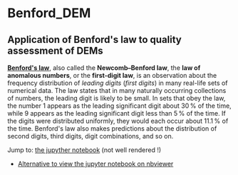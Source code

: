 # Benford_DEM

## Application of Benford's law to quality assessment of DEMs

**[Benford's law](https://en.wikipedia.org/wiki/Benford%27s_law)**, also called the **Newcomb–Benford law**, the **law of anomalous numbers**, or the **first-digit law**, is an observation about the frequency distribution of *leading digits* (*first digits*) in many real-life sets of numerical data. The law states that in many naturally occurring collections of numbers, the leading digit is likely to be small. In sets that obey the law, the number 1 appears as the leading significant digit about 30 % of the time, while 9 appears as the leading significant digit less than 5 % of the time. If the digits were distributed uniformly, they would each occur about 11.1 % of the time. Benford's law also makes predictions about the distribution of second digits, third digits, digit combinations, and so on.

Jump to: [the jupyther notebook](https://github.com/ayoubft/Benford_DEM/blob/main/Benford_DEM-full.ipynb) (not well rendered !)
- [Alternative to view the jupyter notebook on nbviewer](https://nbviewer.jupyter.org/github/ayoubft/Benford_DEM/blob/main/Benford_DEM-full.ipynb)
